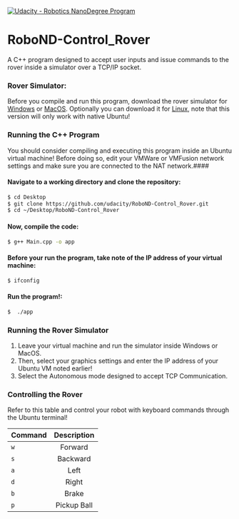 [![Udacity - Robotics NanoDegree Program](https://s3-us-west-1.amazonaws.com/udacity-robotics/Extra+Images/RoboND_flag.png)](https://www.udacity.com/robotics)

# RoboND-Control_Rover
A C++ program designed to accept user inputs and issue commands to the rover inside a simulator over a TCP/IP socket. 

### Rover Simulator:
Before you compile and run this program, download the rover simulator for [Windows](https://s3-us-west-1.amazonaws.com/udacity-robotics/Term+2+Prep/RoverSim_Windows.zip) or [MacOS](https://s3-us-west-1.amazonaws.com/udacity-robotics/Term+2+Prep/RoverSim_MacOS.zip). Optionally you can download it for [Linux](https://s3-us-west-1.amazonaws.com/udacity-robotics/Term+2+Prep/RoverSim_Linux.zip), note that this version will only work with native Ubuntu!

### Running the C++ Program
You should consider compiling and executing this program inside an Ubuntu virtual machine!
Before doing so, edit your VMWare or VMFusion network settings and make sure you are connected to the NAT network.#### 

#### Navigate to a working directory and clone the repository:
```sh
$ cd Desktop
$ git clone https://github.com/udacity/RoboND-Control_Rover.git
$ cd ~/Desktop/RoboND-Control_Rover
```

#### Now, compile the code:
```sh
$ g++ Main.cpp -o app
```

#### Before your run the program, take note of the IP address of your virtual machine:
```sh
$ ifconfig
```

#### Run the program!:
```sh
$  ./app
```

### Running the Rover Simulator
1. Leave your virtual machine and run the simulator inside Windows or MacOS.
2. Then, select your graphics settings and enter the IP address of your Ubuntu VM noted earlier!
3. Select the Autonomous mode designed to accept TCP Communication.

### Controlling the Rover 
Refer to this table and control your robot with keyboard commands through the Ubuntu terminal!
<center> 

| **Command**        | **Description**         
| -------------    |:-------------:|
|     `w`   |Forward |
|        `s` | Backward       |
|  `a`| Left     |
|  `d`| Right     |
|  `b`| Brake   |
|  `p`| Pickup Ball  |      
 
</center>









